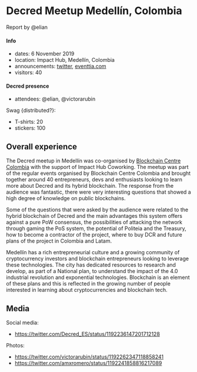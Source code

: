 # Decred Meetup Medellín, Colombia

Report by @elian

#### Info

- dates: 6 November 2019
- location: Impact Hub, Medellín, Colombia
- announcements: [twitter](https://twitter.com/Decred_ES/status/1191382508568555520), [eventtia.com](https://connect.eventtia.com/es/dmz/decred-y-como-sera-el-dinero-del-futuro/website)
- visitors: 40

#### Decred presence

- attendees: @elian, @victorarubin

Swag {distributed?}:

- T-shirts: 20
- stickers: 100

## Overall experience

The Decred meetup in Medellín was co-organised by [Blockchain Centre Colombia](http://blockchaincentrecolombia.com/) with the support of Impact Hub Coworking. The meetup was part of the regular events organised by Blockchain Centre Colombia and brought together around 40 entrepreneurs, devs and enthusiasts looking to learn more about Decred and its hybrid blockchain. The response from the audience was fantastic, there were very interesting questions that showed a high degree of knowledge on public blockchains.

Some of the questions that were asked by the audience were related to the hybrid blockchain of Decred and the main advantages this system offers against a pure PoW consensus, the possibilities of attacking the network through gaming the PoS system, the potential of Politeia and the Treasury, how to become a contractor of the project, where to buy DCR and future plans of the project in Colombia and Latam.

Medellín has a rich entrepreneurial culture and a growing community of cryptocurrency investors and blockchain entrepreneurs looking to leverage these technologies. The city has dedicated resources to research and develop, as part of a National plan, to understand the impact of the 4.0 industrial revolution and exponential technologies. Blockchain is an element of these plans and this is reflected in the growing number of people interested in learning about cryptocurrencies and blockchain tech.

## Media

Social media:

- https://twitter.com/Decred_ES/status/1192236147201712128

Photos:

- https://twitter.com/victorarubin/status/1192262347118858241
- https://twitter.com/amxromero/status/1192241858816217089
